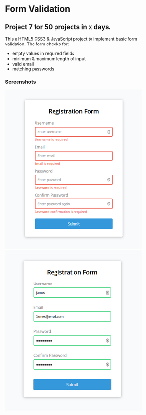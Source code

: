 # Form Validation

## Project 7 for 50 projects in x days.

This a HTML5 CSS3 & JavaScript project to implement basic form validation.
The form checks for:

- empty values in required fields
- minimum & maximum length of input
- valid email
- matching passwords

### Screenshots

<img src='./images/screenshot-1.png' alt='screenshot at step 1' style='max-width: 450px;'>
<br>
<img src='./images/screenshot-2.png' alt='screenshot at step 1' style='max-width: 450px;'>
